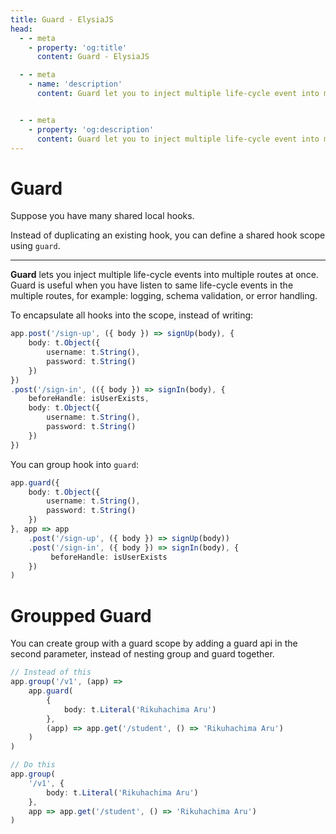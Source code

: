 ```yaml
---
title: Guard - ElysiaJS
head:
  - - meta
    - property: 'og:title'
      content: Guard - ElysiaJS

  - - meta
    - name: 'description'
      content: Guard let you to inject multiple life-cycle event into multiple routes at once. Guard is useful when you have duplicated life-cycle in the multiple route, for example. logging, schema validation, or error handling. You can use ".guard" to inject the life-cycle event to multiple routes.


  - - meta
    - property: 'og:description'
      content: Guard let you to inject multiple life-cycle event into multiple routes at once. Guard is useful when you have duplicated life-cycle in the multiple route, for example. logging, schema validation, or error handling. You can use ".guard" to inject the life-cycle event to multiple routes.
---
```


# Guard
Suppose you have many shared local hooks.

Instead of duplicating an existing hook, you can define a shared hook scope using `guard`.

---
**Guard** lets you inject multiple life-cycle events into multiple routes at once. Guard is useful when you have listen to same life-cycle events in the multiple routes, for example: logging, schema validation, or error handling.

To encapsulate all hooks into the scope, instead of writing:
```typescript
app.post('/sign-up', ({ body }) => signUp(body), {
    body: t.Object({
        username: t.String(),
        password: t.String()
    })
})
.post('/sign-in', (({ body }) => signIn(body), {
    beforeHandle: isUserExists,
    body: t.Object({
        username: t.String(),
        password: t.String()
    })
})
```

You can group hook into `guard`:
```typescript
app.guard({
    body: t.Object({
        username: t.String(),
        password: t.String()
    })
}, app => app
    .post('/sign-up', ({ body }) => signUp(body))
    .post('/sign-in', ({ body }) => signIn(body), {
         beforeHandle: isUserExists
    })
)
```

# Groupped Guard
You can create group with a guard scope by adding a guard api in the second parameter, instead of nesting group and guard together.

```ts
// Instead of this
app.group('/v1', (app) =>
    app.guard(
        {
            body: t.Literal('Rikuhachima Aru')
        },
        (app) => app.get('/student', () => 'Rikuhachima Aru')
    )
)

// Do this
app.group(
    '/v1', {
        body: t.Literal('Rikuhachima Aru')
    }, 
    app => app.get('/student', () => 'Rikuhachima Aru')
)
```
